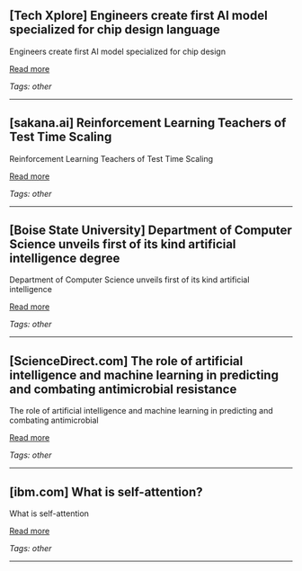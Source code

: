 ## [Tech Xplore] Engineers create first AI model specialized for chip design language

Engineers create first AI model specialized for chip design

[Read more](https://techxplore.com/news/2025-06-ai-specialized-chip-language.html)

_Tags: other_

---
## [sakana.ai] Reinforcement Learning Teachers of Test Time Scaling

Reinforcement Learning Teachers of Test Time Scaling

[Read more](https://sakana.ai/rlt/)

_Tags: other_

---
## [Boise State University] Department of Computer Science unveils first of its kind artificial intelligence degree

Department of Computer Science unveils first of its kind artificial intelligence

[Read more](https://www.boisestate.edu/news/2025/03/04/department-of-computer-science-unveils-first-of-its-kind-ai-degree/)

_Tags: other_

---
## [ScienceDirect.com] The role of artificial intelligence and machine learning in predicting and combating antimicrobial resistance

The role of artificial intelligence and machine learning in predicting and combating antimicrobial

[Read more](https://www.sciencedirect.com/science/article/pii/S2001037025000078)

_Tags: other_

---
## [ibm.com] What is self-attention?

What is self-attention

[Read more](https://www.ibm.com/think/topics/self-attention)

_Tags: other_

---
